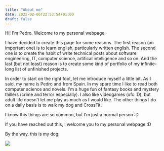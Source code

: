 ```yaml
---
title: "About me"
date: 2022-02-06T22:53:54+01:00
draft: false
---
```


Hi! I'm Pedro. Welcome to my personal webpage.

I have decided to create this page for some reasons. The first reason (an important one) is to learn english, particularly written english. The second one is to create the habit of write technical posts about software engineering, IT, computer science, artifical intelligence and so on. And the last (but not least) reason is to create some kind of portfolio of my infinite-long list of unfinished projects. 

In order to start on the right foot, let me introduce myself a little bit. As I said, my name is Pedro and from Spain. In my spare time I like to read both computer science and novels. I'm a huge fun of fantasy books and mystery thillers (crime and terror especially). I also like videogames (ofc :D), but adult life doesn't let me play as much as I would like. The other things I do on a daily basis is to walk my dog and CrossFit.

I know this things are so common, but I'm just a normal person :D

If you have reached out this, I welcome you to my personal webpage :D

By the way, this is my dog:

![](/newton.jpg)
